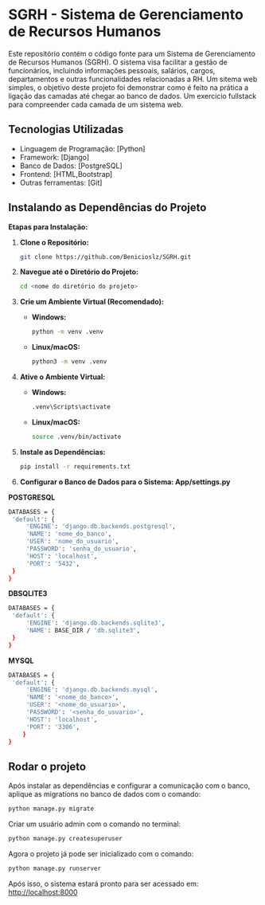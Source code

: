 # SGRH - Sistema de Gerenciamento de Recursos Humanos

Este repositório contém o código fonte para um Sistema de Gerenciamento de Recursos Humanos (SGRH). O sistema visa facilitar a gestão de funcionários, incluindo informações pessoais, salários, cargos, departamentos e outras funcionalidades relacionadas a RH.
Um sitema web simples, o objetivo deste projeto foi demonstrar como é feito na prática a ligação das camadas até chegar ao banco de dados. Um exercicio fullstack para compreender cada camada de um sistema web.

## Tecnologias Utilizadas

* Linguagem de Programação: [Python]
* Framework: [Django]
* Banco de Dados: [PostgreSQL]
* Frontend: [HTML,Bootstrap]
* Outras ferramentas: [Git]

## Instalando as Dependências do Projeto

**Etapas para Instalação:**

1. **Clone o Repositório:**
   ```bash
   git clone https://github.com/Benicioslz/SGRH.git
   ```

2. **Navegue até o Diretório do Projeto:**
   ```bash
   cd <nome do diretório do projeto>
   ```

3. **Crie um Ambiente Virtual (Recomendado):**
   - **Windows:**
     ```bash
     python -m venv .venv
     ```
   - **Linux/macOS:**
     ```bash
     python3 -m venv .venv
     ```

4. **Ative o Ambiente Virtual:**
   - **Windows:**
     ```bash
     .venv\Scripts\activate
     ```
   - **Linux/macOS:**
     ```bash
     source .venv/bin/activate
     ```

5. **Instale as Dependências:**
   ```bash
   pip install -r requirements.txt
   ```
6. **Configurar o Banco de Dados para o Sistema: App/settings.py**

  **POSTGRESQL**
   ```bash
   DATABASES = {
    'default': {
        'ENGINE': 'django.db.backends.postgresql',
        'NAME': 'nome_do_banco',
        'USER': 'nome_do_usuario',
        'PASSWORD': 'senha_do_usuario',
        'HOST': 'localhost',
        'PORT': '5432',
    }
  }
  ```
  
  **DBSQLITE3**
   ```bash
   DATABASES = {
    'default': {
        'ENGINE': 'django.db.backends.sqlite3',
        'NAME': BASE_DIR / 'db.sqlite3',
    }
  }
  ```
  
  **MYSQL**
  ```bash
  DATABASES = {
   'default': {
       'ENGINE': 'django.db.backends.mysql',
       'NAME': '<nome_do_banco>',
       'USER': '<nome_do_usuario>',
       'PASSWORD': '<senha_do_usuario>',
       'HOST': 'localhost',
       'PORT': '3306',
      }
  }
  ```

## Rodar o projeto

Após instalar as dependências e configurar a comunicação com o banco, aplique as migrations no banco de dados com o comando:
```bash
python manage.py migrate
```

Criar um usuário admin com o comando no terminal:
```bash
python manage.py createsuperuser
```

Agora o projeto já pode ser inicializado com o comando:
```bash
python manage.py runserver
```

Após isso, o sistema estará pronto para ser acessado em:
[http://localhost:8000](http://localhost:8000)
